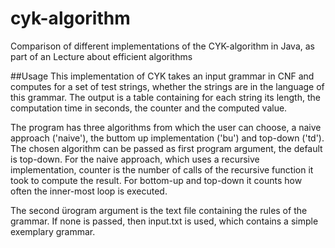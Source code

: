 # cyk-algorithm
Comparison of different implementations of the CYK-algorithm in Java, as part of an Lecture about efficient algorithms

##Usage
This implementation of CYK takes an input grammar in CNF and computes for a set of test strings, whether the strings are in the language of this grammar.
The output is a table containing for each string its length, the computation time in seconds, the counter and the computed value.

The program has three algorithms from which the user can choose, a naive approach ('naive'), the buttom up implementation ('bu') and top-down ('td').
The chosen algorithm can be passed as first program argument, the default is top-down.
For the naive approach, which uses a recursive implementation, counter is the number of calls of the recursive function it took to compute the result.
For bottom-up and top-down it counts how often the inner-most loop is executed.

The second ürogram argument is the text file containing the rules of the grammar.
If none is passed, then input.txt is used, which contains a simple exemplary grammar.
